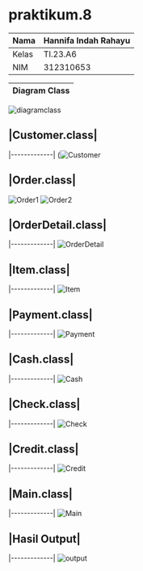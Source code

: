 # praktikum.8


|  Nama  | Hannifa Indah Rahayu  |
| ------- | ----------|
|  Kelas  | TI.23.A6  |
|  NIM    | 312310653 |

|Diagram Class|
|-------------|
![diagramclass](https://github.com/user-attachments/assets/b6488a0f-29a6-44d1-b791-f094b081ab0b)



## |Customer.class|
|-------------|
(![Customer](https://github.com/user-attachments/assets/ab9ee1c8-c934-49df-bb7b-0639a26f148d)


## |Order.class|
![Order1](https://github.com/user-attachments/assets/bf58aae0-5a8f-4188-96ab-eedd74e1ba08)
![Order2](https://github.com/user-attachments/assets/fc5b26a4-2839-4168-8d95-7d7a2a303b79)


## |OrderDetail.class|
|-------------|
![OrderDetail](https://github.com/user-attachments/assets/548c637e-93c3-45d3-8275-2a1814eca6bd)


## |Item.class|
|-------------|
![Item](https://github.com/user-attachments/assets/3a7c09f0-432b-445d-93da-5873bbde2beb)


## |Payment.class|
|-------------|
![Payment](https://github.com/user-attachments/assets/98f61eac-df61-4ebf-aa27-a8d718f76a48)


## |Cash.class|
|-------------|
![Cash](https://github.com/user-attachments/assets/60aa43f4-0bc9-4260-9a22-17cd179a5254)


## |Check.class|
|-------------|
![Check](https://github.com/user-attachments/assets/c38f950c-7cfa-48e3-9f1f-b7b71f2aca46)


## |Credit.class|
|-------------|
![Credit](https://github.com/user-attachments/assets/bb6aaf74-a890-4c0d-90e6-4d20e9431cbe)


## |Main.class|
|-------------|
![Main](https://github.com/user-attachments/assets/990f2919-92df-4d1d-ab1e-021a08c9157a)


## |Hasil Output|
|-------------|
![output](https://github.com/user-attachments/assets/25595e4a-ba1a-43e6-ade6-85e07116313b)





